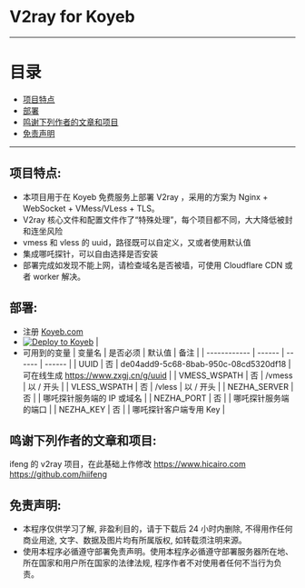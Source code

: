 # V2ray for Koyeb

* * *

# 目录

- [项目特点](README.md#项目特点)
- [部署](README.md#部署)
- [鸣谢下列作者的文章和项目](README.md#鸣谢下列作者的文章和项目)
- [免责声明](README.md#免责声明)

* * *

## 项目特点:
* 本项目用于在 Koyeb 免费服务上部署 V2ray ，采用的方案为 Nginx + WebSocket + VMess/VLess + TLS。
* V2ray 核心文件和配置文件作了“特殊处理”，每个项目都不同，大大降低被封和连坐风险
* vmess 和 vless 的 uuid，路径既可以自定义，又或者使用默认值
* 集成哪吒探针，可以自由选择是否安装
* 部署完成如发现不能上网，请检查域名是否被墙，可使用 Cloudflare CDN 或者 worker 解决。

## 部署:
* 注册 [Koyeb.com](https://app.koyeb.com/auth/signin/)
* [![Deploy to Koyeb](https://www.koyeb.com/static/images/deploy/button.svg)](https://app.koyeb.com/deploy?type=docker&name=v2r&ports=80;http;/&env[UUID]=de04add9-5c68-8bab-950c-08cd5320df18&env[NEZHA_SERVER]=server%20domain%20or%20ip&env[NEZHA_PORT]=server%20port&env[NEZHA_KEY]=agent%20key&image=docker.io/fscarmen/v2-koyeb) |
* 可用到的变量
  | 变量名 | 是否必须 | 默认值 | 备注 |
  | ------------ | ------ | ------ | ------ |
  | UUID         | 否 | de04add9-5c68-8bab-950c-08cd5320df18 | 可在线生成 https://www.zxgj.cn/g/uuid |
  | VMESS_WSPATH | 否 | /vmess | 以 / 开头 |
  | VLESS_WSPATH | 否 | /vless | 以 / 开头 |
  | NEZHA_SERVER | 否 |        | 哪吒探针服务端的 IP 或域名 |
  | NEZHA_PORT   | 否 |        | 哪吒探针服务端的端口 |
  | NEZHA_KEY    | 否 |        | 哪吒探针客户端专用 Key |


## 鸣谢下列作者的文章和项目:
ifeng 的 v2ray 项目，在此基础上作修改 https://www.hicairo.com https://github.com/hiifeng

## 免责声明:
* 本程序仅供学习了解, 非盈利目的，请于下载后 24 小时内删除, 不得用作任何商业用途, 文字、数据及图片均有所属版权, 如转载须注明来源。
* 使用本程序必循遵守部署免责声明。使用本程序必循遵守部署服务器所在地、所在国家和用户所在国家的法律法规, 程序作者不对使用者任何不当行为负责。
